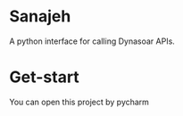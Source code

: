 # Sanajeh
A python interface for calling Dynasoar APIs.

# Get-start
You can open this project by pycharm
